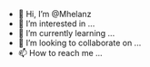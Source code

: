 - 👋 Hi, I’m @Mhelanz
- 👀 I’m interested in ...
- 🌱 I’m currently learning ...
- 💞️ I’m looking to collaborate on ...
- 📫 How to reach me ...

<!---
Mhelanz/Mhelanz is a ✨ special ✨ repository because its `README.md` (this file) appears on your GitHub profile.
You can click the Preview link to take a look at your changes.
--->
